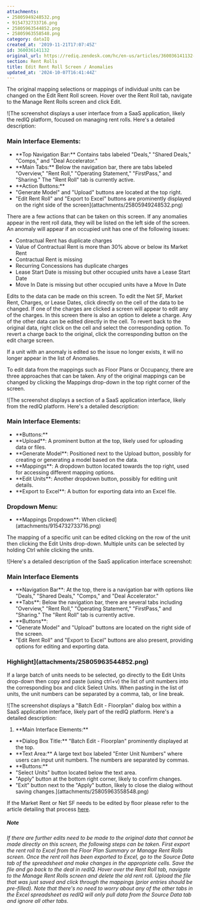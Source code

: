 ```yaml
---
attachments:
- 25805949248532.png
- 9154732733716.png
- 25805963544852.png
- 25805963558548.png
category: dataIQ
created_at: '2019-11-21T17:07:45Z'
id: 360036141132
original_url: https://rediq.zendesk.com/hc/en-us/articles/360036141132-Edit-Rent-Roll-Screen-Anomalies
section: Rent Rolls
title: Edit Rent Roll Screen / Anomalies
updated_at: '2024-10-07T16:41:44Z'
---
```


The original mapping selections or mappings of individual units can be changed on the Edit Rent Roll screen. Hover over the Rent Roll tab, navigate to the Manage Rent Rolls screen and click Edit.

![The screenshot displays a user interface from a SaaS application, likely the redIQ platform, focused on managing rent rolls. Here's a detailed description:
### Main Interface Elements:
- \*\*Top Navigation Bar:\*\* Contains tabs labeled "Deals," "Shared Deals," "Comps," and "Deal Accelerator."
- \*\*Main Tabs:\*\* Below the navigation bar, there are tabs labeled "Overview," "Rent Roll," "Operating Statement," "FirstPass," and "Sharing." The "Rent Roll" tab is currently active.
- \*\*Action Buttons:\*\*
- "Generate Model" and "Upload" buttons are located at the top right.
- "Edit Rent Roll" and "Export to Excel" buttons are prominently displayed on the right side of the screen](attachments/25805949248532.png)

There are a few actions that can be taken on this screen. If any anomalies appear in the rent roll data, they will be listed on the left side of the screen. An anomaly will appear if an occupied unit has one of the following issues:

* Contractual Rent has duplicate charges
* Value of Contractual Rent is more than 30% above or below its Market Rent
* Contractual Rent is missing
* Recurring Concessions has duplicate charges
* Lease Start Date is missing but other occupied units have a Lease Start Date
* Move In Date is missing but other occupied units have a Move In Date

Edits to the data can be made on this screen. To edit the Net SF, Market Rent, Charges, or Lease Dates, click directly on the cell of the data to be changed. If one of the charges are clicked a screen will appear to edit any of the charges. In this screen there is also an option to delete a charge. Any of the other data can be edited directly in the cell. To revert back to the original data, right click on the cell and select the corresponding option. To revert a charge back to the original, click the corresponding button on the edit charge screen.

If a unit with an anomaly is edited so the issue no longer exists, it will no longer appear in the list of Anomalies.

To edit data from the mappings such as Floor Plans or Occupancy, there are three approaches that can be taken. Any of the original mappings can be changed by clicking the Mappings drop-down in the top right corner of the screen.

![The screenshot displays a section of a SaaS application interface, likely from the redIQ platform. Here's a detailed description:
### Main Interface Elements:
- \*\*Buttons:\*\*
- \*\*Upload\*\*: A prominent button at the top, likely used for uploading data or files.
- \*\*Generate Model\*\*: Positioned next to the Upload button, possibly for creating or generating a model based on the data.
- \*\*Mappings\*\*: A dropdown button located towards the top right, used for accessing different mapping options.
- \*\*Edit Units\*\*: Another dropdown button, possibly for editing unit details.
- \*\*Export to Excel\*\*: A button for exporting data into an Excel file.
### Dropdown Menu:
- \*\*Mappings Dropdown\*\*: When clicked](attachments/9154732733716.png)

The mapping of a specific unit can be edited clicking on the row of the unit then clicking the Edit Units drop-down. Multiple units can be selected by holding Ctrl while clicking the units.

![Here's a detailed description of the SaaS application interface screenshot:
### Main Interface Elements
- \*\*Navigation Bar\*\*: At the top, there is a navigation bar with options like "Deals," "Shared Deals," "Comps," and "Deal Accelerator."
- \*\*Tabs\*\*: Below the navigation bar, there are several tabs including "Overview," "Rent Roll," "Operating Statement," "FirstPass," and "Sharing." The "Rent Roll" tab is currently active.
- \*\*Buttons\*\*:
- "Generate Model" and "Upload" buttons are located on the right side of the screen.
- "Edit Rent Roll" and "Export to Excel" buttons are also present, providing options for editing and exporting data.
### Highlight](attachments/25805963544852.png)

If a large batch of units needs to be selected, go directly to the Edit Units drop-down then copy and paste (using ctrl+v) the list of unit numbers into the corresponding box and click Select Units. When pasting in the list of units, the unit numbers can be separated by a comma, tab, or line break.

![The screenshot displays a "Batch Edit - Floorplan" dialog box within a SaaS application interface, likely part of the redIQ platform. Here's a detailed description:
1. \*\*Main Interface Elements:\*\*
- \*\*Dialog Box Title:\*\* "Batch Edit - Floorplan" prominently displayed at the top.
- \*\*Text Area:\*\* A large text box labeled "Enter Unit Numbers" where users can input unit numbers. The numbers are separated by commas.
- \*\*Buttons:\*\*
- "Select Units" button located below the text area.
- "Apply" button at the bottom right corner, likely to confirm changes.
- "Exit" button next to the "Apply" button, likely to close the dialog without saving changes.](attachments/25805963558548.png)

If the Market Rent or Net SF needs to be edited by floor please refer to the article detailing that process [here](https://rediq.zendesk.com/hc/en-us/articles/360036141212).

##### Note

*If there are further edits need to be made to the original data that cannot be made directly on this screen, the following steps can be taken. First export the rent roll to Excel from the Floor Plan Summary or Manage Rent Rolls screen. Once the rent roll has been exported to Excel, go to the Source Data tab of the spreadsheet and make changes in the appropriate cells. Save the file and go back to the deal in redIQ. Hover over the Rent Roll tab, navigate to the Manage Rent Rolls screen and delete the old rent roll. Upload the file that was just saved and click through the mappings (prior entries should be pre-filled). Note that there's no need to worry about any of the other tabs in the Excel spreadsheet as redIQ will only pull data from the Source Data tab and ignore all other tabs.*